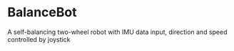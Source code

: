 # BalanceBot
A self-balancing two-wheel robot with IMU data input, direction and speed controlled by joystick
